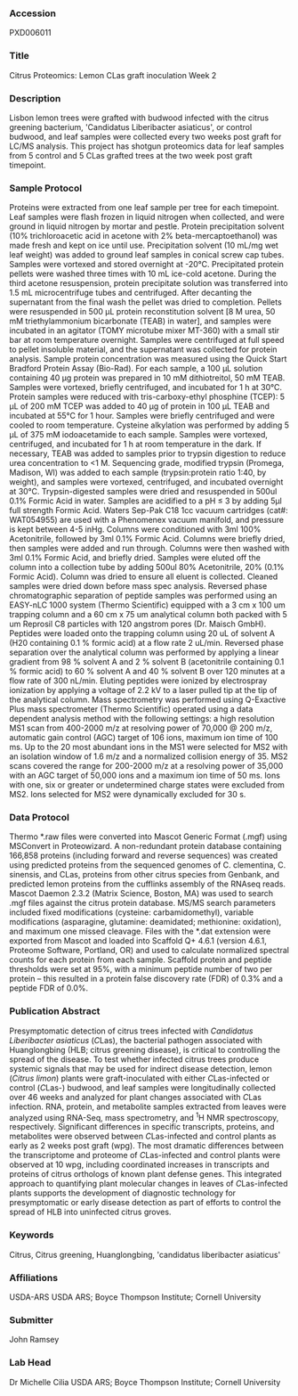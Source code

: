 ### Accession
PXD006011

### Title
Citrus Proteomics: Lemon CLas graft inoculation Week 2

### Description
Lisbon lemon trees were grafted with budwood infected with the citrus greening bacterium, 'Candidatus Liberibacter asiaticus', or control budwood, and leaf samples were collected every two weeks post graft for LC/MS analysis.  This project has shotgun proteomics data for leaf samples from 5 control and 5 CLas grafted trees at the two week post graft timepoint.

### Sample Protocol
Proteins were extracted from one leaf sample per tree for each timepoint.  Leaf samples were flash frozen in liquid nitrogen when collected, and were ground in liquid nitrogen by mortar and pestle.  Protein precipitation solvent (10% trichloroacetic acid in acetone with 2% beta-mercaptoethanol) was made fresh and kept on ice until use.  Precipitation solvent (10 mL/mg wet leaf weight) was added to ground leaf samples in conical screw cap tubes.  Samples were vortexed and stored overnight at -20°C.  Precipitated protein pellets were washed three times with 10 mL ice-cold acetone.  During the third acetone resuspension, protein precipitate solution was transferred into 1.5 mL microcentrifuge tubes and centrifuged.  After decanting the supernatant from the final wash the pellet was dried to completion.  Pellets were resuspended in 500 μL protein reconstitution solvent [8 M urea, 50 mM triethylammonium bicarbonate (TEAB) in water], and samples were incubated in an agitator (TOMY microtube mixer MT-360) with a small stir bar at room temperature overnight.  Samples were centrifuged at full speed to pellet insoluble material, and the supernatant was collected for protein analysis.  Sample protein concentration was measured using the Quick Start Bradford Protein Assay (Bio-Rad). For each sample, a 100 μL solution containing 40 μg protein was prepared in 10 mM dithiotreitol, 50 mM TEAB.  Samples were vortexed, briefly centrifuged, and incubated for 1 h at 30°C.  Protein samples were reduced with tris-carboxy-ethyl phosphine (TCEP): 5 μL of 200 mM TCEP was added to 40 μg of protein in 100 μL TEAB and incubated at 55°C for 1 hour.  Samples were briefly centrifuged and were cooled to room temperature.  Cysteine alkylation was performed by adding 5 μL of 375 mM iodoacetamide to each sample.  Samples were vortexed, centrifuged, and incubated for 1 h at room temperature in the dark. If necessary, TEAB was added to samples prior to trypsin digestion to reduce urea concentration to <1 M.  Sequencing grade, modified trypsin (Promega, Madison, WI) was added to each sample (trypsin:protein ratio 1:40, by weight), and samples were vortexed, centrifuged, and incubated overnight at 30°C.  Trypsin-digested samples were dried and resuspended in 500ul 0.1% Formic Acid in water. Samples are acidified to a pH ≤ 3 by adding 5μl full strength Formic Acid.  Waters Sep-Pak C18 1cc vacuum cartridges (cat#: WAT054955) are used with a Phenomenex vacuum manifold, and pressure is kept between 4-5 inHg.  Columns were conditioned with 3ml 100% Acetonitrile, followed by 3ml 0.1% Formic Acid. Columns were briefly dried, then samples were added and run through. Columns were then washed with 3ml 0.1% Formic Acid, and briefly dried. Samples were eluted off the column into a collection tube by adding 500ul 80% Acetonitrile, 20% (0.1% Formic Acid). Column was dried to ensure all eluent is collected. Cleaned samples were dried down before mass spec analysis. Reversed phase chromatographic separation of peptide samples was performed using an EASY-nLC 1000 system (Thermo Scientific) equipped with a 3 cm x 100 um trapping column and a 60 cm x 75 um analytical column both packed with 5 um Reprosil C8 particles with 120 angstrom pores (Dr. Maisch GmbH).  Peptides were loaded onto the trapping column using 20 uL of solvent A (H20 containing 0.1 % formic acid) at a flow rate 2 uL/min.  Reversed phase separation over the analytical column was performed by applying a linear gradient from 98 % solvent A and 2 % solvent B (acetonitrile containing 0.1 % formic acid) to 60 % solvent A and 40 % solvent B over 120 minutes at a flow rate of 300 nL/min.  Eluting peptides were ionized by electrospray ionization by applying a voltage of 2.2 kV to a laser pulled tip at the tip of the analytical column.  Mass spectrometry was performed using Q-Exactive Plus mass spectrometer (Thermo Scientific) operated using a data dependent analysis method with the following settings: a high resolution MS1 scan from 400-2000 m/z at resolving power of 70,000 @ 200 m/z, automatic gain control (AGC) target of 106 ions, maximum ion time of 100 ms. Up to the 20 most abundant ions in the MS1 were selected for MS2 with an isolation window of 1.6 m/z and a normalized collision energy of 35.  MS2 scans covered the range for 200-2000 m/z at a resolving power of 35,000 with an AGC target of 50,000 ions and a maximum ion time of 50 ms.  Ions with one, six or greater or undetermined charge states were excluded from MS2. Ions selected for MS2 were dynamically excluded for 30 s.

### Data Protocol
Thermo *.raw files were converted into Mascot Generic Format (.mgf) using MSConvert in Proteowizard.  A non-redundant protein database containing 166,858 proteins (including forward and reverse sequences) was created using predicted proteins from the sequenced genomes of C. clementina, C. sinensis, and CLas, proteins from other citrus species from Genbank, and predicted lemon proteins from the cufflinks assembly of the RNAseq reads.  Mascot Daemon 2.3.2 (Matrix Science, Boston, MA) was used to search .mgf files against the citrus protein database.  MS/MS search parameters included fixed modifications (cysteine: carbamidomethyl), variable modifications (asparagine, glutamine: deamidated; methionine: oxidation), and maximum one missed cleavage.  Files with the *.dat extension were exported from Mascot and loaded into Scaffold Q+ 4.6.1 (version 4.6.1, Proteome Software, Portland, OR) and used to calculate normalized spectral counts for each protein from each sample.  Scaffold protein and peptide thresholds were set at 95%, with a minimum peptide number of two per protein – this resulted in a protein false discovery rate (FDR) of 0.3% and a peptide FDR of 0.0%.

### Publication Abstract
Presymptomatic detection of citrus trees infected with <i>Candidatus Liberibacter asiaticus</i> (<i>C</i>Las), the bacterial pathogen associated with Huanglongbing (HLB; citrus greening disease), is critical to controlling the spread of the disease. To test whether infected citrus trees produce systemic signals that may be used for indirect disease detection, lemon (<i>Citrus limon</i>) plants were graft-inoculated with either <i>C</i>Las-infected or control (<i>C</i>Las-) budwood, and leaf samples were longitudinally collected over 46 weeks and analyzed for plant changes associated with <i>C</i>Las infection. RNA, protein, and metabolite samples extracted from leaves were analyzed using RNA-Seq, mass spectrometry, and <sup>1</sup>H NMR spectroscopy, respectively. Significant differences in specific transcripts, proteins, and metabolites were observed between <i>C</i>Las-infected and control plants as early as 2 weeks post graft (wpg). The most dramatic differences between the transcriptome and proteome of <i>C</i>Las-infected and control plants were observed at 10 wpg, including coordinated increases in transcripts and proteins of citrus orthologs of known plant defense genes. This integrated approach to quantifying plant molecular changes in leaves of <i>C</i>Las-infected plants supports the development of diagnostic technology for presymptomatic or early disease detection as part of efforts to control the spread of HLB into uninfected citrus groves.

### Keywords
Citrus, Citrus greening, Huanglongbing, 'candidatus liberibacter asiaticus'

### Affiliations
USDA-ARS
USDA ARS; Boyce Thompson Institute; Cornell University

### Submitter
John Ramsey

### Lab Head
Dr Michelle Cilia
USDA ARS; Boyce Thompson Institute; Cornell University


